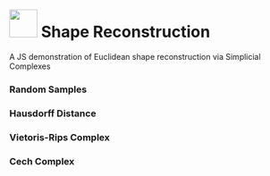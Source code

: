 

# <img src="http://www.smajhi.com/visual-topology/img/icon.png" width="50px"> Shape Reconstruction


A JS demonstration of Euclidean shape reconstruction via Simplicial Complexes

### Random Samples

### Hausdorff Distance

### Vietoris-Rips Complex

### Cech Complex
